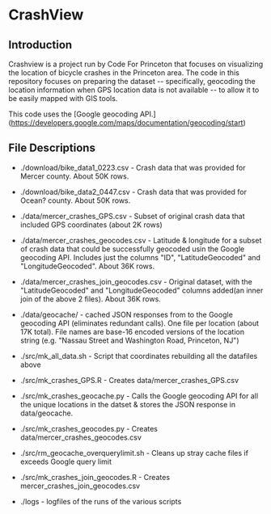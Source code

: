 
# CrashView

## Introduction
Crashview is a project run by Code For Princeton that focuses on visualizing the location of bicycle crashes in the Princeton area.  The code in this repository focuses on preparing the dataset -- specifically, geocoding the location information when GPS location data is not available -- to allow it to be easily mapped with GIS tools.

This code uses the [Google geocoding API.] (https://developers.google.com/maps/documentation/geocoding/start)

## File Descriptions

* ./download/bike_data1_0223.csv - Crash data that was provided for Mercer county. About 50K rows. 
* ./download/bike_data2_0447.csv - Crash data that was provided for Ocean? county. About 50K rows. 

* ./data/mercer_crashes_GPS.csv - Subset of original crash data that included GPS coordinates (about 2K rows)
* ./data/mercer_crashes_geocodes.csv - Latitude & longitude for a subset of crash data that could be successfully geocoded usin the Google geocoding API. Includes just the columns "ID", "LatitudeGeocoded" and "LongitudeGeocoded". About 36K rows. 
* ./data/mercer_crashes_join_geocodes.csv - Original dataset, with the "LatitudeGeocoded" and "LongitudeGeocoded" columns added(an inner join of the above 2 files). About 36K rows.
* ./data/geocache/ - cached JSON responses from to the Google geocoding API (eliminates redundant calls). One file per location (about 17K total). File names are base-16 encoded versions of the location string (e.g. "Nassau Street and Washington Road, Princeton, NJ")

* ./src/mk_all_data.sh - Script that coordinates rebuilding all the datafiles above 
* ./src/mk_crashes_GPS.R - Creates data/mercer_crashes_GPS.csv
* ./src/mk_crashes_geocache.py - Calls the Google geocoding API for all the unique locations in the datset & stores the JSON response in data/geocache. 
* ./src/mk_crashes_geocodes.py - Creates data/mercer_crashes_geocodes.csv
* ./src/rm_geocache_overquerylimit.sh - Cleans up stray cache files if exceeds Google query limit 
* ./src/mk_crashes_join_geocodes.R - Creates mercer_crashes_join_geocodes.csv

* ./logs - logfiles of the runs of the various scripts 

